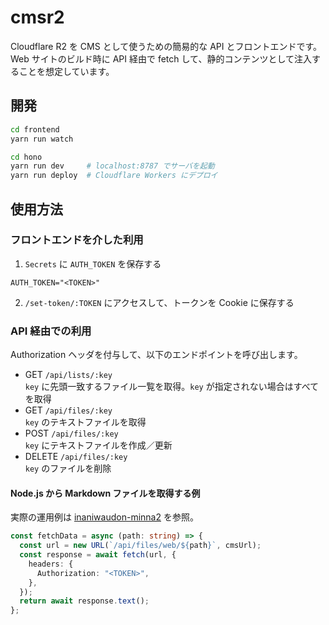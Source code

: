 # cmsr2

Cloudflare R2 を CMS として使うための簡易的な API とフロントエンドです。
Web サイトのビルド時に API 経由で fetch して、静的コンテンツとして注入することを想定しています。

## 開発

```bash
cd frontend
yarn run watch

cd hono
yarn run dev     # localhost:8787 でサーバを起動
yarn run deploy  # Cloudflare Workers にデプロイ
```

## 使用方法

### フロントエンドを介した利用

1. `Secrets` に `AUTH_TOKEN` を保存する

```.dev.vars
AUTH_TOKEN="<TOKEN>"
```

2. `/set-token/:TOKEN` にアクセスして、トークンを Cookie に保存する

### API 経由での利用

Authorization ヘッダを付与して、以下のエンドポイントを呼び出します。

- GET `/api/lists/:key`  
  `key` に先頭一致するファイル一覧を取得。`key` が指定されない場合はすべてを取得
- GET `/api/files/:key`  
  `key` のテキストファイルを取得
- POST `/api/files/:key`  
  `key` にテキストファイルを作成／更新
- DELETE `/api/files/:key`  
  `key` のファイルを削除

#### Node.js から Markdown ファイルを取得する例

実際の運用例は [inaniwaudon-minna2](https://github.com/inaniwaudon-minna2) を参照。

```ts
const fetchData = async (path: string) => {
  const url = new URL(`/api/files/web/${path}`, cmsUrl);
  const response = await fetch(url, {
    headers: {
      Authorization: "<TOKEN>",
    },
  });
  return await response.text();
};
```
